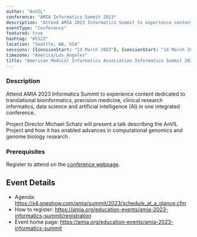 ```yaml
---
author: "AnVIL"
conference: "AMIA Informatics Summit 2023"
description: "Attend AMIA 2023 Informatics Summit to experience content dedicated to translational bioinformatics, precision medicine, clinical research informatics, data science and artificial intelligence (AI) in one integrated conference."
eventType: "Conference"
featured: true
hashtag: "#IS23"
location: "Seattle, WA, USA"
sessions: [{sessionStart: "13 March 2023"}, {sessionStart: "14 March 2023"}, {sessionStart: "15 March 2023"}, {sessionStart: "16 March 2023"}]
timezone: "America/Los_Angeles"
title: "American Medical Informatics Association Informatics Summit 2023"
---
```


<event-hero></event-hero>

### Description

Attend AMIA 2023 Informatics Summit to experience content dedicated to translational bioinformatics, precision medicine, clinical research informatics, data science and artificial intelligence (AI) in one integrated conference.

Project Director Michael Schatz will present a talk describing the AnVIL Project and how it has enabled advances in computational genomics and genome biology research.

### Prerequisites

Register to attend on the [conference webpage](https://amia.org/education-events/amia-2023-informatics-summit/registration).

## Event Details

- Agenda:  https://s4.goeshow.com/amia/summit/2023/schedule_at_a_glance.cfm
- How to register: https://amia.org/education-events/amia-2023-informatics-summit/registration
- Event home page:  https://amia.org/education-events/amia-2023-informatics-summit